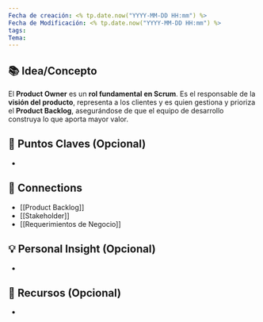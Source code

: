 ```yaml
---
Fecha de creación: <% tp.date.now("YYYY-MM-DD HH:mm") %>
Fecha de Modificación: <% tp.date.now("YYYY-MM-DD HH:mm") %>
tags: 
Tema:
---
```



## 📚 Idea/Concepto 

El **Product Owner** es un **rol fundamental en Scrum**. Es el responsable de la **visión del producto**, representa a los clientes y es quien gestiona y prioriza el **Product Backlog**, asegurándose de que el equipo de desarrollo construya lo que aporta mayor valor.
## 📌 Puntos Claves (Opcional)
- 

## 🔗 Connections
- [[Product Backlog]]
- [[Stakeholder]]
- [[Requerimientos de Negocio]]

## 💡 Personal Insight (Opcional)
- 
## 🧾 Recursos (Opcional)
- 